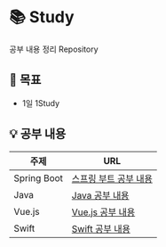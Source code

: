 # 📚 Study
공부 내용 정리 Repository

## 🚀 목표 
- 1일 1Study

## 💡 공부 내용 
| 주제         | URL  |
|-------------|------|
| Spring Boot | [스프링 부트 공부 내용](./spring/Spring.md) |
| Java        | [Java 공부 내용](./java/Java.md) |
| Vue.js      | [Vue.js 공부 내용](./vue/Vue.md) |
| Swift       | [Swift 공부 내용](./swift/Swift.md) |